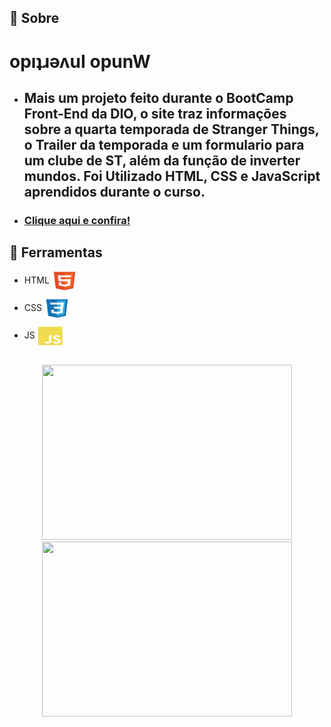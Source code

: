 ## 🚨 Sobre <h1>opıʇɹǝʌuI opunW</h1>
- <h2> Mais um projeto feito durante o BootCamp Front-End da DIO, o site traz informações sobre a quarta temporada de Stranger Things, o Trailer da temporada e um formulario para um clube de ST, além da função de inverter mundos. Foi Utilizado HTML, CSS e JavaScript aprendidos durante o curso.</h2>
- <h3><a href="https://marinhorapha.github.io/Mundo-Invertido//">Clique aqui e confira!</a></h3>

## 📜 Ferramentas

  - HTML  <img align="center" alt="Rapha-HTML" height="30" width="40" src="https://raw.githubusercontent.com/devicons/devicon/master/icons/html5/html5-original.svg">

  - CSS <img align="center" alt="Rapha-CSS" height="30" width="40" src="https://raw.githubusercontent.com/devicons/devicon/master/icons/css3/css3-original.svg">
  
  - JS    <img align="center" alt="Rapha-Js" height="30" width="40" src="https://raw.githubusercontent.com/devicons/devicon/master/icons/javascript/javascript-plain.svg">

</br>
<div align="center">
<img width="400px" height="280px" src="https://github.com/user-attachments/assets/af499db1-76d3-456a-9ec5-317d5cd23bc1"> 
<img width="400px" height="280px" src="https://github.com/user-attachments/assets/a167f1c4-2a88-455d-ac10-6e8926279de0"> 
</div>
